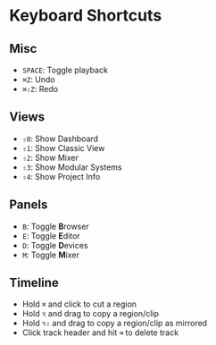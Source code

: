 # Keyboard Shortcuts

## Misc

- `SPACE`: Toggle playback
- `⌘Z`: Undo
- `⌘⇧Z`: Redo

## Views

- `⇧0`: Show Dashboard
- `⇧1`: Show Classic View
- `⇧2`: Show Mixer
- `⇧3`: Show Modular Systems
- `⇧4`: Show Project Info

## Panels

- `B`: Toggle **B**rowser
- `E`: Toggle **E**ditor
- `D`: Toggle **D**evices
- `M`: Toggle **M**ixer

## Timeline

- Hold `⌘` and click to cut a region
- Hold `⌥` and drag to copy a region/clip
- Hold `⌥⇧` and drag to copy a region/clip as mirrored
- Click track header and hit `⌫` to delete track
